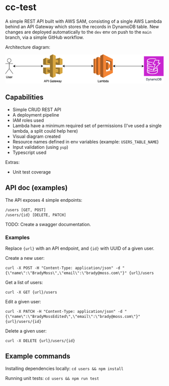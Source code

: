 cc-test
=======

A simple REST API built with AWS SAM, consisting of a single AWS Lambda behind an API Gateway which stores the records in DynamoDB table. New changes are deployed automatically to the `dev` env on push to the `main` branch, via a simple GitHub workflow.

Architecture diagram:

![architecture diagram](./diagram.png)

Capabilities
------------

* Simple CRUD REST API
* A deployment pipeline
* IAM roles used
* Lambda have a minimum required set of permissions (I've used a single lambda, a split could help here)
* Visual diagram created
* Resource names defined in env variables (example: `USERS_TABLE_NAME`)
* Input validation (using `yup`)
* Typescript used

Extras:

* Unit test coverage


API doc (examples)
------------------

The API exposes 4 simple endpoints:
```
/users [GET, POST]
/users/{id} [DELETE, PATCH]
```

TODO: Create a swagger documentation.

### Examples

Replace `{url}` with an API endpoint, and `{id}` with UUID of a given user.

Create a new user:
```
curl -X POST -H "Content-Type: application/json" -d "{\"name\":\"BradyMoss\",\"email\":\"brady@moss.com\"}" {url}/users
```

Get a list of users:
```
curl -X GET {url}/users
```

Edit a given user:
```
curl -X PATCH -H "Content-Type: application/json" -d "{\"name\":\"BradyMossEdited\",\"email\":\"brady@moss.com\"}" {url}/users/{id}
```

Delete a given user:
```
curl -X DELETE {url}/users/{id}
```

Example commands
----------------

Installing dependencies locally: `cd users && npm install`

Running unit tests: `cd users && npm run test`
